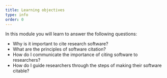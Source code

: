 ```yaml
---
title: Learning objectives
type: info
order: 0
---
```


In this module you will learn to answer the following questions:

- Why is it important to cite research software?
- What are the principles of software citation?
- How do I communicate the importance of citing software to researchers?
- How do I guide researchers through the steps of making their software citable?
